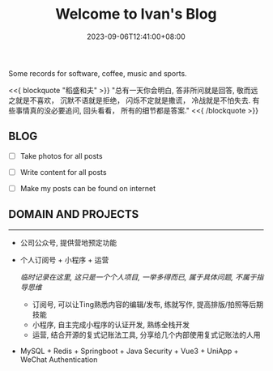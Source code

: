 ﻿---
title: "Welcome to Ivan's Blog"
date: 2023-09-06T12:41:00+08:00
categories:
- Welcome
tags:
- Welcome
- Ivan Han
keywords:
- welcome
- ivan-blog
clearReading: true
thumbnailImage: //example.com/static/A.png
thumbnailImagePosition: top
autoThumbnailImage: false
metaAlignment: center
coverMeta: in
coverImage: //example.com/static/B.png
coverCaption: "A Beautifull Cover Image"
coverSize: full
comments: false
showTags: true
showPagination: true
showSocial: false
showDate: true
---

Some records for software, coffee, music and sports.
<!--more-->

<<{ blockquote "稻盛和夫" >}}
"总有一天你会明白, 答非所问就是回答, 敬而远之就是不喜欢， 沉默不语就是拒绝， 闪烁不定就是撒谎， 冷战就是不怕失去. 有些事情真的没必要追问, 回头看看， 所有的细节都是答案."
<<{ /blockquote >}}




## BLOG
- [ ] Take photos for all posts
- [ ] Write content for all posts
- [ ] Make my posts can be found on internet




## DOMAIN AND PROJECTS
---
- 公司公众号, 提供营地预定功能

- 个人订阅号 + 小程序 + 运营

  *临时记录在这里, 这只是一个个人项目, 一举多得而已, 属于具体问题, 不属于指导思维*

  - 订阅号, 可以让Ting熟悉内容的编辑/发布, 练就写作, 提高排版/拍照等后期技能
  - 小程序, 自主完成小程序的认证开发, 熟练全栈开发
  - 运营, 结合开源的复式记账法工具, 分享给几个内部使用复式记账法的人用

- MySQL + Redis + Springboot + Java Security + Vue3 + UniApp + WeChat Authentication




